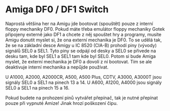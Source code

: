 # Amiga DF0 / DF1 Switch

Naprostá většina her na Amigu jde bootovat (spouštět) pouze z interní floppy mechaniky DF0. Pokud máte třeba emulátor floppy mechaniky Gotek připojeny externě jako DF1 a chcete z něj spouštet hry a programy, musíte Amigu donutit myslet si, že ona externí mechanika je DF0. To se udělá tak, že se na základní desce Amigy u IC 8520 (CIA-B) prohodí piny (vývody) signálů SEL0 a SEL1. Tyto piny se odpájí od desky a SEL0 se přivede na desku tam, kde byl SEL1 a SEL1 tam kde byl SEL0. Potom si bude Amiga myslet, že externí mechanika je DF0 a dovolí z ní bootovat. Tím se ale deaktivuje interní mechanika a nepůjde používat.

U A1000, A2000, A2000CR, A500, A500 Plus, CDTV, A3000, A3000T jsou signály SEL0 a SEL1 na pinech 13 a 14.
U A600, A1200, A4000 jsou signály SEL0 a SEL1 na pinech 15 a 16.

Pokud budete na prohození pinů vytvářet přepínač, tak je nutné přepínat pouze při vypnuté Amize! Jinak hrozí poškození čipu.
